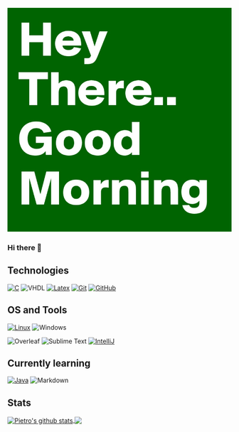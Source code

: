 ![Header](https://github.com/PietroBernardelle/PietroBernardelle/blob/main/icons/Hey-There-Good-Morning.jpg "Header")

### Hi there 👋

## Technologies

[![C](https://img.shields.io/badge/c%20-%2300599C.svg?&style=for-the-badge&logo=c&logoColor=white)](<https://en.wikipedia.org/wiki/C_(programming_language)>)
![VHDL](https://img.shields.io/badge/-Vhdl-grey?logo=xilinx&style=for-the-badge&logoColor=red)
[![Latex](https://img.shields.io/badge/latex%20-%23008080.svg?&style=for-the-badge&logo=latex&logoColor=white)](https://www.latex-project.org/)
[![Git](https://img.shields.io/badge/git-181717.svg?&style=for-the-badge&logo=git&logoColor=%20-%23F05033)](https://git-scm.com/)
[![GitHub](https://img.shields.io/badge/-Github-181717?logo=Github&style=for-the-badge&logoColor=white)](https://github.com/PietroBernardelle)



## OS and Tools

[![Linux](https://img.shields.io/badge/Linux-orange?style=for-the-badge&logo=linux&logoColor=white)](https://en.wikipedia.org/wiki/Linux)
![Windows](https://img.shields.io/badge/-Windows%20-%2300599C?logo=Windows&style=for-the-badge&logoColor=white)

![Overleaf](https://img.shields.io/badge/-Overleaf-47A141?logo=Overleaf&style=for-the-badge&logoColor=white)
![Sublime Text](https://img.shields.io/badge/-Sublime_text-181717?logo=sublime-text&style=for-the-badge&logoColor=orange)
[![IntelliJ](https://img.shields.io/badge/-IntelliJ%20IDEA%20-%2300599C?style=for-the-badge&logo=IntelliJ-IDEA&logoColor=%23F05033)](https://www.jetbrains.com/idea/)


## Currently learning

[![Java](https://img.shields.io/badge/Java%20-%23F05033?style=for-the-badge&logo=java&logoColor=white)](https://www.java.com/it/)
![Markdown](https://img.shields.io/badge/Markdown-181717?style=for-the-badge&logo=Markdown)


## Stats

<a href="https://github.com/anuraghazra/github-readme-stats">
  <img align="center" src="https://github-readme-stats.vercel.app/api?username=PietroBernardelle&show_icons=true&include_all_commits=true" alt="Pietro's github stats" />
</a>
<a href="https://github.com/anuraghazra/github-readme-stats">
  <img align="center" src="https://github-readme-stats.vercel.app/api/top-langs/?username=PietroBernardelle&layout=compact" />
</a>

